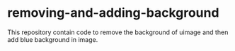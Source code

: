 # removing-and-adding-background
This repository contain code to remove the background of uimage and then add blue background in image.
